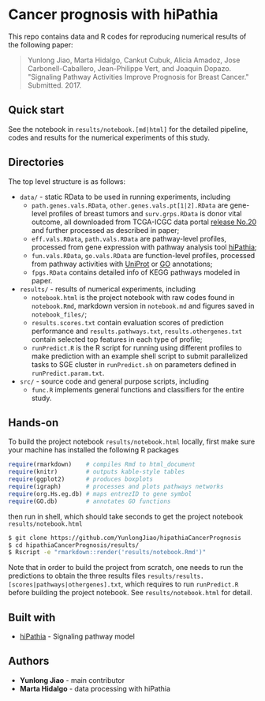 # Cancer prognosis with hiPathia

This repo contains data and R codes for reproducing numerical results of the following paper:

> Yunlong Jiao, Marta Hidalgo, Cankut Cubuk, Alicia Amadoz, Jose Carbonell-Caballero, Jean-Philippe Vert, and Joaquin Dopazo. "Signaling Pathway Activities Improve Prognosis for Breast Cancer." Submitted. 2017.

## Quick start

See the notebook in `results/notebook.[md|html]` for the detailed pipeline, codes and results for the numerical experiments of this study.

## Directories

The top level structure is as follows:

* `data/` - static RData to be used in running experiments, including
  - `path.genes.vals.RData`, `other.genes.vals.pt[1|2].RData` are gene-level profiles of breast tumors and `surv.grps.RData` is donor vital outcome, all downloaded from TCGA-ICGC data portal [release No.20](https://dcc.icgc.org/releases/release_20/Projects/BRCA-US) and further processed as described in paper;
  - `eff.vals.RData`, `path.vals.RData` are pathway-level profiles, processed from gene expression with pathway analysis tool [hiPathia](http://hipathia.babelomics.org/);
  - `fun.vals.RData`, `go.vals.RData` are function-level profiles, processed from pathway activities with [UniProt](http://www.uniprot.org/) or [GO](http://www.geneontology.org/) annotations;
  - `fpgs.RData` contains detailed info of KEGG pathways modeled in paper.
* `results/` - results of numerical experiments, including
  - `notebook.html` is the project notebook with raw codes found in `notebook.Rmd`, markdown version in `notebook.md` and figures saved in `notebook_files/`;
  - `results.scores.txt` contain evaluation scores of prediction performance and `results.pathways.txt`, `results.othergenes.txt` contain selected top features in each type of profile;
  - `runPredict.R` is the R script for running using different profiles to make prediction with an example shell script to submit parallelized tasks to SGE cluster in `runPredict.sh` on parameters defined in `runPredict.param.txt`.
* `src/` - source code and general purpose scripts, including
  - `func.R` implements general functions and classifiers for the entire study.

## Hands-on

To build the project notebook `results/notebook.html` locally, first make sure your machine has installed the following R packages

```r
require(rmarkdown)    # compiles Rmd to html_document
require(knitr)        # outputs kable-style tables
require(ggplot2)      # produces boxplots
require(igraph)       # processes and plots pathways networks
require(org.Hs.eg.db) # maps entrezID to gene symbol
require(GO.db)        # annotates GO functions
```

then run in shell, which should take seconds to get the project notebook `results/notebook.html`

```sh
$ git clone https://github.com/YunlongJiao/hipathiaCancerPrognosis
$ cd hipathiaCancerPrognosis/results/
$ Rscript -e "rmarkdown::render('results/notebook.Rmd')"
```

Note that in order to build the project from scratch, one needs to run the predictions to obtain the three results files `results/results.[scores|pathways|othergenes].txt`, which requires to run `runPredict.R` before building the project notebook. See `results/notebook.html` for detail.

## Built with

* [hiPathia](https://github.com/babelomics/hipathia) - Signaling pathway model

## Authors

* **Yunlong Jiao** - main contributor
* **Marta Hidalgo** - data processing with hiPathia

